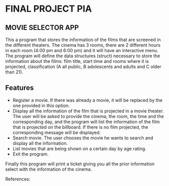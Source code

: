 #  FINAL PROJECT PIA
##  MOVIE SELECTOR APP

This a program that stores the information of the films that are screened in the different theaters.
The cinema has 3 rooms, there are 2 different hours in each room (4:00 pm and 6:00 pm) and it will have an interactive menu. The program will define the data structures (struct) necessary to store the information about the films: film title, start time and rooms where it is projected, classification (A all public, B adolescents and adults and C older than 21).

## Features
- Register a movie. If there was already a movie, it will be replaced by the one provided in this option.
- Display all the information of the film that is projected in a movie theater. The user will be asked to provide the cinema, the room, the time and the corresponding day, and the program will list the information of the film that is projected on the billboard. If there is no film projected, the corresponding message will be displayed.
- Search movie. The user chooses the movie he wants to search and display all the information.
- List movies that are being shown on a certain day by age rating.
- Exit the program.

Finally this program will print a ticket giving you all the prior information select with the information of the cinema.

References:


